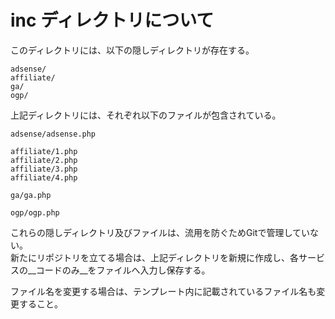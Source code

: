 # inc ディレクトリについて

このディレクトリには、以下の隠しディレクトリが存在する。

    adsense/
    affiliate/
    ga/
    ogp/

上記ディレクトリには、それぞれ以下のファイルが包含されている。

    adsense/adsense.php

    affiliate/1.php
    affiliate/2.php
    affiliate/3.php
    affiliate/4.php

    ga/ga.php

    ogp/ogp.php


これらの隠しディレクトリ及びファイルは、流用を防ぐためGitで管理していない。  
新たにリポジトリを立てる場合は、上記ディレクトリを新規に作成し、各サービスの__コードのみ__をファイルへ入力し保存する。  

ファイル名を変更する場合は、テンプレート内に記載されているファイル名も変更すること。
